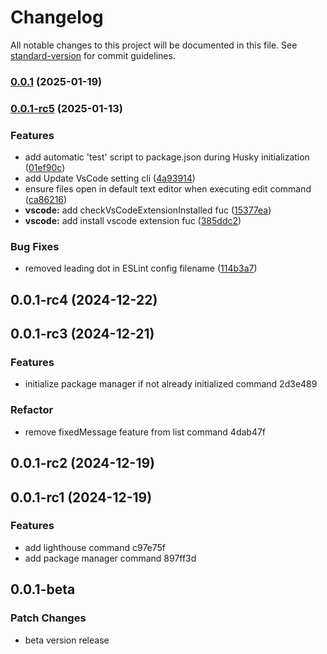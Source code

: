 # Changelog

All notable changes to this project will be documented in this file. See [standard-version](https://github.com/conventional-changelog/standard-version) for commit guidelines.

### [0.0.1](https://github.com/in-ch/setup/compare/v0.0.1-rc5...v0.0.1) (2025-01-19)

### [0.0.1-rc5](https://github.com/in-ch/setup/compare/v0.0.1-rc4...v0.0.1-rc5) (2025-01-13)

### Features

- add automatic 'test' script to package.json during Husky initialization ([01ef90c](https://github.com/in-ch/setup/commit/01ef90c7557cc57a8baebf515033481e4ff405f0))
- add Update VsCode setting cli ([4a93914](https://github.com/in-ch/setup/commit/4a9391413298a6377c592040edfa9d876576707a))
- ensure files open in default text editor when executing edit command ([ca86216](https://github.com/in-ch/setup/commit/ca86216411aaf94dae5d5cf51605d45aee7935be))
- **vscode:** add checkVsCodeExtensionInstalled fuc ([15377ea](https://github.com/in-ch/setup/commit/15377eaad084e6f015cb4f67394e526ca11e0a44))
- **vscode:** add install vscode extension fuc ([385ddc2](https://github.com/in-ch/setup/commit/385ddc2172ad972ccc5509ce8094d193584fab22))

### Bug Fixes

- removed leading dot in ESLint config filename ([114b3a7](https://github.com/in-ch/setup/commit/114b3a7a1c958cbbf6052664060c7098b55e15ef))

## 0.0.1-rc4 (2024-12-22)

## 0.0.1-rc3 (2024-12-21)

### Features

- initialize package manager if not already initialized command 2d3e489

### Refactor

- remove fixedMessage feature from list command 4dab47f

## 0.0.1-rc2 (2024-12-19)

## 0.0.1-rc1 (2024-12-19)

### Features

- add lighthouse command c97e75f
- add package manager command 897ff3d

## 0.0.1-beta

### Patch Changes

- beta version release
